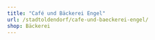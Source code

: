 ```yaml
---
title: "Café und Bäckerei Engel"
url: /stadtoldendorf/cafe-und-baeckerei-engel/
shop: Bäckerei
---
```

